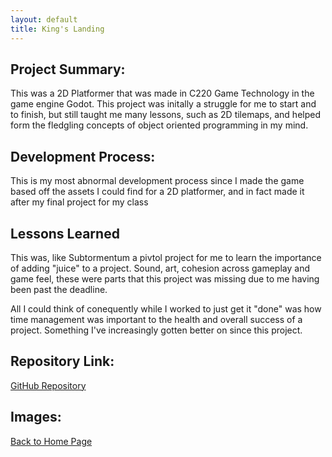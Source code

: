 ```yaml
---
layout: default
title: King's Landing
---
```


## Project Summary:
<p>
This was a 2D Platformer that was made in C220 Game Technology in the game engine Godot. This project was initally a struggle for me to start and to finish, but still taught me many lessons, such as 2D tilemaps, and helped form the fledgling concepts of object oriented programming in my mind. 
</p>

## Development Process:
<p>
This is my most abnormal development process since I made the game based off the assets I could find for a 2D platformer, and in fact made it after my final project for my class
</p>

## Lessons Learned
<p>
This was, like Subtormentum a pivtol project for me to learn the importance of adding "juice" to a project. Sound, art, cohesion across gameplay and game feel, these were parts that this project was missing due to me having been past the deadline.
</p>

<p>
All I could think of conequently while I worked to just get it "done" was how time management was important to the health and overall success of a project. Something I've increasingly gotten better on since this project.
</p>

## Repository Link:
[GitHub Repository](https://github.com/Xwartu/04-2D-Platformer)

## Images:

[Back to Home Page](./)